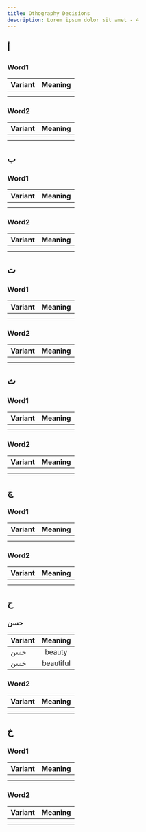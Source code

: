 ```yaml
---
title: Othography Decisions
description: Lorem ipsum dolor sit amet - 4
---
```


## أ

### Word1

| Variant | Meaning |
| ------- | :-----: |
|         |         |
|         |         |

### Word2

| Variant | Meaning |
| ------- | :-----: |
|         |         |
|         |         |

## ب

### Word1

| Variant | Meaning |
| ------- | :-----: |
|         |         |
|         |         |

### Word2

| Variant | Meaning |
| ------- | :-----: |
|         |         |
|         |         |

## ت

### Word1

| Variant | Meaning |
| ------- | :-----: |
|         |         |
|         |         |

### Word2

| Variant | Meaning |
| ------- | :-----: |
|         |         |
|         |         |

## ث

### Word1

| Variant | Meaning |
| ------- | :-----: |
|         |         |
|         |         |

### Word2

| Variant | Meaning |
| ------- | :-----: |
|         |         |
|         |         |

## ج

### Word1

| Variant | Meaning |
| ------- | :-----: |
|         |         |
|         |         |

### Word2

| Variant | Meaning |
| ------- | :-----: |
|         |         |
|         |         |

## ح

### حسن

| Variant |  Meaning  |
| ------- | :-------: |
| حسن     |  beauty   |
| حَسن    | beautiful |

### Word2

| Variant | Meaning |
| ------- | :-----: |
|         |         |
|         |         |

## خ

### Word1

| Variant | Meaning |
| ------- | :-----: |
|         |         |
|         |         |

### Word2

| Variant | Meaning |
| ------- | :-----: |
|         |         |
|         |         |

